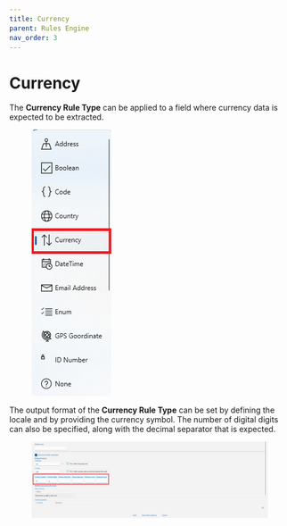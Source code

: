 ```yaml
---
title: Currency
parent: Rules Engine
nav_order: 3
---
```


# Currency

The **Currency Rule Type** can be applied to a field where currency data is expected to be extracted.

<figure><img src="../.gitbook/assets/image (8) (1) (1).png" alt=""><figcaption></figcaption></figure>

The output format of the **Currency Rule Type** can be set by defining the locale and by providing the currency symbol. The number of digital digits can also be specified, along with the decimal separator that is expected.

<figure><img src="../.gitbook/assets/image (63).png" alt=""><figcaption></figcaption></figure>
